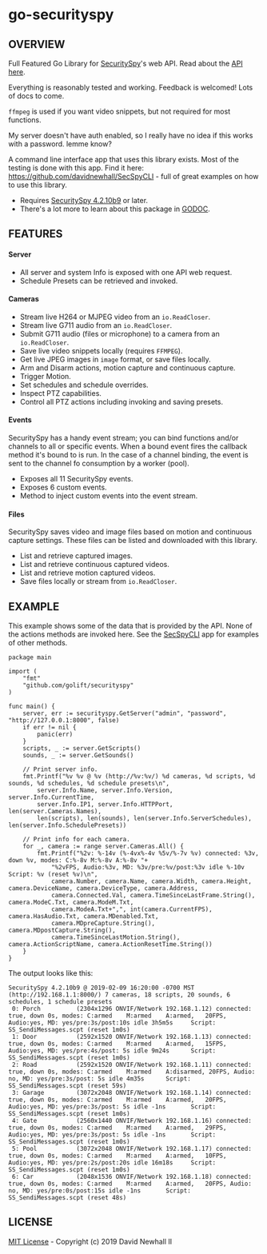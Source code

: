 # go-securityspy

## OVERVIEW

Full Featured Go Library for [SecuritySpy](https://www.bensoftware.com/securityspy/)'s
web API. Read about the [API here](https://www.bensoftware.com/securityspy/web-server-spec.html).

Everything is reasonably tested and working. Feedback is welcomed! Lots of docs to come.

`ffmpeg` is used if you want video snippets, but not required for most functions.

My server doesn't have auth enabled, so I really have no idea if this works with a password. lemme know?

A command line interface app that uses this library exists. Most of the testing is done with this app.
Find it here: https://github.com/davidnewhall/SecSpyCLI - full of great examples on how to use this library.

- Requires [SecuritySpy 4.2.10b9](https://www.bensoftware.com/securityspy/download-beta.html) or later.
- There's a lot more to learn about this package in [GODOC](https://godoc.org/github.com/golift/securityspy).
## FEATURES

#### Server

 - All server and system Info is exposed with one API web request.
 - Schedule Presets can be retrieved and invoked.

#### Cameras

- Stream live H264 or MJPEG video from an `io.ReadCloser`.
- Stream live G711 audio from an `io.ReadCloser`.
- Submit G711 audio (files or microphone) to a camera from an `io.ReadCloser`.
- Save live video snippets locally (requires `FFMPEG`).
- Get live JPEG images in `image` format, or save files locally.
- Arm and Disarm actions, motion capture and continuous capture.
- Trigger Motion.
- Set schedules and schedule overrides.
- Inspect PTZ capabilities.
- Control all PTZ actions including invoking and saving presets.

#### Events

SecuritySpy has a handy event stream; you can bind functions and/or channels to
all or specific events. When a bound event fires the callback method it's bound
to is run. In the case of a channel binding, the event is sent to the channel
fo consumption by a worker (pool).

- Exposes all 11 SecuritySpy events.
- Exposes 6 custom events.
- Method to inject custom events into the event stream.

#### Files

SecuritySpy saves video and image files based on motion and continuous capture
settings. These files can be listed and downloaded with this library.

- List and retrieve captured images.
- List and retrieve continuous captured videos.
- List and retrieve motion captured videos.
- Save files locally or stream from `io.ReadCloser`.


## EXAMPLE

This example shows some of the data that is provided by the API. None of the
actions methods are invoked here. See the [SecSpyCLI](https://github.com/davidnewhall/SecSpyCLI/blob/master/cmd/secspy/main.go)
app for examples of other methods.

```golang
package main

import (
	"fmt"
	"github.com/golift/securityspy"
)

func main() {
	server, err := securityspy.GetServer("admin", "password", "http://127.0.0.1:8000", false)
	if err != nil {
		panic(err)
	}
	scripts, _ := server.GetScripts()
	sounds, _ := server.GetSounds()

	// Print server info.
	fmt.Printf("%v %v @ %v (http://%v:%v/) %d cameras, %d scripts, %d sounds, %d schedules, %d schedule presets\n",
		server.Info.Name, server.Info.Version, server.Info.CurrentTime,
		server.Info.IP1, server.Info.HTTPPort, len(server.Cameras.Names),
		len(scripts), len(sounds), len(server.Info.ServerSchedules), len(server.Info.SchedulePresets))

	// Print info for each camera.
	for _, camera := range server.Cameras.All() {
		fmt.Printf("%2v: %-14v (%-4vx%-4v %5v/%-7v %v) connected: %3v, down %v, modes: C:%-8v M:%-8v A:%-8v "+
			"%2vFPS, Audio:%3v, MD: %3v/pre:%v/post:%3v idle %-10v Script: %v (reset %v)\n",
			camera.Number, camera.Name, camera.Width, camera.Height, camera.DeviceName, camera.DeviceType, camera.Address,
			camera.Connected.Val, camera.TimeSinceLastFrame.String(), camera.ModeC.Txt, camera.ModeM.Txt,
			camera.ModeA.Txt+",", int(camera.CurrentFPS), camera.HasAudio.Txt, camera.MDenabled.Txt,
			camera.MDpreCapture.String(), camera.MDpostCapture.String(),
			camera.TimeSinceLastMotion.String(), camera.ActionScriptName, camera.ActionResetTime.String())
	}
}
```
The output looks like this:
```
SecuritySpy 4.2.10b9 @ 2019-02-09 16:20:00 -0700 MST (http://192.168.1.1:8000/) 7 cameras, 18 scripts, 20 sounds, 6 schedules, 1 schedule presets
 0: Porch          (2304x1296 ONVIF/Network 192.168.1.12) connected: true, down 0s, modes: C:armed    M:armed    A:armed,   20FPS, Audio:yes, MD: yes/pre:3s/post:10s idle 3h5m5s     Script: SS_SendiMessages.scpt (reset 1m0s)
 1: Door           (2592x1520 ONVIF/Network 192.168.1.13) connected: true, down 0s, modes: C:armed    M:armed    A:armed,   15FPS, Audio:yes, MD: yes/pre:4s/post: 5s idle 9m24s      Script: SS_SendiMessages.scpt (reset 1m0s)
 2: Road           (2592x1520 ONVIF/Network 192.168.1.11) connected: true, down 0s, modes: C:armed    M:armed    A:disarmed, 20FPS, Audio: no, MD: yes/pre:3s/post: 5s idle 4m35s      Script: SS_SendiMessages.scpt (reset 59s)
 3: Garage         (3072x2048 ONVIF/Network 192.168.1.14) connected: true, down 0s, modes: C:armed    M:armed    A:armed,   20FPS, Audio:yes, MD: yes/pre:3s/post: 5s idle -1ns       Script: SS_SendiMessages.scpt (reset 1m0s)
 4: Gate           (2560x1440 ONVIF/Network 192.168.1.16) connected: true, down 0s, modes: C:armed    M:armed    A:armed,   29FPS, Audio:yes, MD: yes/pre:3s/post: 5s idle -1ns       Script: SS_SendiMessages.scpt (reset 1m0s)
 5: Pool           (3072x2048 ONVIF/Network 192.168.1.17) connected: true, down 0s, modes: C:armed    M:armed    A:armed,   10FPS, Audio:yes, MD: yes/pre:2s/post:20s idle 16m18s     Script: SS_SendiMessages.scpt (reset 1m0s)
 6: Car            (2048x1536 ONVIF/Network 192.168.1.18) connected: true, down 0s, modes: C:armed    M:armed    A:armed,   20FPS, Audio: no, MD: yes/pre:0s/post:15s idle -1ns       Script: SS_SendiMessages.scpt (reset 48s)
 ```

## LICENSE

[MIT License](LICENSE) - Copyright (c) 2019 David Newhall II
